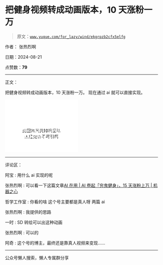 # 把健身视频转成动画版本，10 天涨粉一万

> 原文：[`www.yuque.com/for_lazy/wind/ekgrpzb2cfx5elfg`](https://www.yuque.com/for_lazy/wind/ekgrpzb2cfx5elfg)

作者： 张热烈啊

日期：2024-08-21

点赞数：**79**

* * *

正文：

把健身视频转成动画版本，10 天涨粉一万。 现在通过 ai 就可以直接实现。

![](img/743e6931a485d56719b8caa143c5295a.png "None")

* * *

评论区：

阿宝 : 用什么 ai 实现的呢

张热烈啊 : 可以看一下这篇文章[AI 在用 | AI 卷起「穷鬼健身」，15 天涨粉上万 | 机器之心](https://www.jiqizhixin.com/articles/2024-08-19-9) 

哲学工作室 : 你看的啥 这个号主要都是真人呀 两篇 ai

张热烈啊 : 我提供的思路

一时 : SD 转绘可以出这种动画

张热烈啊 : 可以的

阿奇 : 这个号的博主，最终还是靠真人视频来变现……

* * *

公众号懒人搜索，懒人专属群分享